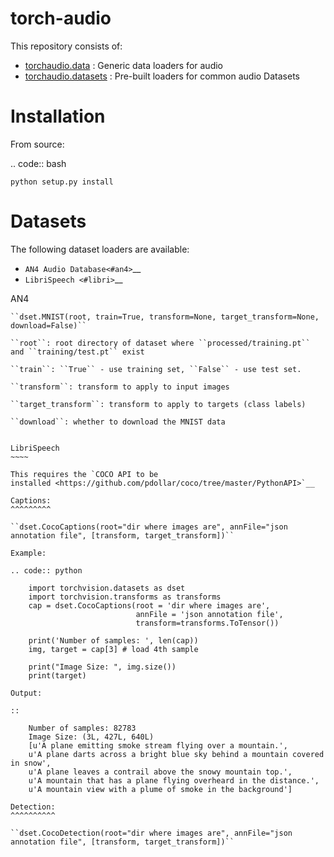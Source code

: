 torch-audio
============

This repository consists of:

- [torchaudio.data](#data) : Generic data loaders for audio
- [torchaudio.datasets](#datasets) : Pre-built loaders for common audio Datasets

Installation
============

From source:

.. code:: bash

    python setup.py install

Datasets
========

The following dataset loaders are available:

-  `AN4 Audio Database<#an4>`__
-  `LibriSpeech <#libri>`__

AN4
~~~~~
``dset.MNIST(root, train=True, transform=None, target_transform=None, download=False)``

``root``: root directory of dataset where ``processed/training.pt`` and ``training/test.pt`` exist

``train``: ``True`` - use training set, ``False`` - use test set.

``transform``: transform to apply to input images

``target_transform``: transform to apply to targets (class labels)

``download``: whether to download the MNIST data


LibriSpeech
~~~~

This requires the `COCO API to be
installed <https://github.com/pdollar/coco/tree/master/PythonAPI>`__

Captions:
^^^^^^^^^

``dset.CocoCaptions(root="dir where images are", annFile="json annotation file", [transform, target_transform])``

Example:

.. code:: python

    import torchvision.datasets as dset
    import torchvision.transforms as transforms
    cap = dset.CocoCaptions(root = 'dir where images are',
                            annFile = 'json annotation file',
                            transform=transforms.ToTensor())

    print('Number of samples: ', len(cap))
    img, target = cap[3] # load 4th sample

    print("Image Size: ", img.size())
    print(target)

Output:

::

    Number of samples: 82783
    Image Size: (3L, 427L, 640L)
    [u'A plane emitting smoke stream flying over a mountain.',
    u'A plane darts across a bright blue sky behind a mountain covered in snow',
    u'A plane leaves a contrail above the snowy mountain top.',
    u'A mountain that has a plane flying overheard in the distance.',
    u'A mountain view with a plume of smoke in the background']

Detection:
^^^^^^^^^^

``dset.CocoDetection(root="dir where images are", annFile="json annotation file", [transform, target_transform])``